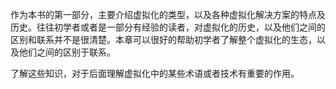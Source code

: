 作为本书的第一部分，主要介绍虚拟化的类型，以及各种虚拟化解决方案的特点及历史。往往初学者或者是一部分有经验的读者，对虚拟化的历史，以及他们之间的区别和联系并不是很清楚。本章可以很好的帮助初学者了解整个虚拟化的生态，以及他们之间的区别于联系。

了解这些知识，对于后面理解虚拟化中的某些术语或者技术有重要的作用。

